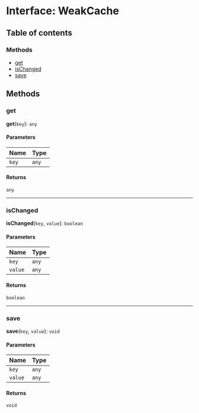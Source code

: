 # Interface: WeakCache

## Table of contents

### Methods

* [get](/auto-docs/free-layout-editor/interfaces/WeakCache.md#get)
* [isChanged](/auto-docs/free-layout-editor/interfaces/WeakCache.md#ischanged)
* [save](/auto-docs/free-layout-editor/interfaces/WeakCache.md#save)

## Methods

### get

**get**(`key`): `any`

#### Parameters

| Name | Type |
| :------ | :------ |
| `key` | `any` |

#### Returns

`any`

***

### isChanged

**isChanged**(`key`, `value`): `boolean`

#### Parameters

| Name | Type |
| :------ | :------ |
| `key` | `any` |
| `value` | `any` |

#### Returns

`boolean`

***

### save

**save**(`key`, `value`): `void`

#### Parameters

| Name | Type |
| :------ | :------ |
| `key` | `any` |
| `value` | `any` |

#### Returns

`void`

